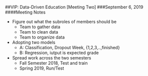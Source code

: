 ##VIP: Data-Driven Education [Meeting Two]
###September 6, 2019
####Meeting Notes
  * Figure out what the subroles of members should be 
    - Team to gather data 
    - Team to clean data 
    - Team to organize data 
  * Adopting two models 
    - A: Classification, Dropout Week, {1,2,3,..,finished}
    - B: Regression, iutput is expected grade 
  * Spread work across the two semesters
    - Fall Semester 2018, Test and train 
    - Spring 2019, Run/Test 
    
